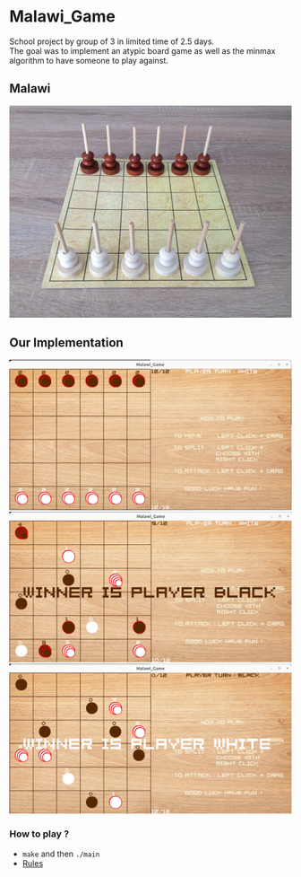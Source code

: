 # Malawi_Game

School project by group of 3 in limited time of 2.5 days.  
The goal was to implement an atypic board game as well as the minmax algorithm to have someone to play against.

## Malawi

![image](https://github.com/Keesayy/Malawi_Game/blob/main/images/malawi.jpg)

## Our Implementation

![image](https://github.com/Keesayy/Malawi_Game/blob/main/images/img3.png)
![image](https://github.com/Keesayy/Malawi_Game/blob/main/images/img1.png)
![image](https://github.com/Keesayy/Malawi_Game/blob/main/images/img2.png)

### How to play ?

- `make` and then `./main`  
- [Rules](https://boardgamegeek.com/boardgame/1045/malawi)
